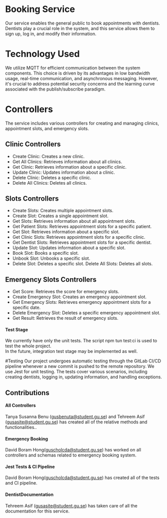 # Booking Service

Our service enables the general public to book appointments with dentists. Dentists play a crucial role in the system, and this service allows them to sign up, log in, and modify their information.

# Technology Used
We utilize MQTT for efficient communication between the system components. This choice is driven by its advantages in low bandwidth usage, real-time communication, and asynchronous messaging. However, it's crucial to address potential security concerns and the learning curve associated with the publish/subscribe paradigm.

# Controllers
The service includes various controllers for creating and managing clinics, appointment slots, and emergency slots.

## Clinic Controllers
- Create Clinic: Creates a new clinic.
- Get All Clinics: Retrieves information about all clinics.
- Get Clinic: Retrieves information about a specific clinic.
- Update Clinic: Updates information about a clinic.
- Delete Clinic: Deletes a specific clinic.
- Delete All Clinics: Deletes all clinics.


## Slots Controllers
- Create Slots: Creates multiple appointment slots.
- Create Slot: Creates a single appointment slot.
- Get Slots: Retrieves information about all appointment slots.
- Get Patient Slots: Retrieves appointment slots for a specific patient.
- Get Slot: Retrieves information about a specific slot.
- Get Clinic Slots: Retrieves appointment slots for a specific clinic.
- Get Dentist Slots: Retrieves appointment slots for a specific dentist.
- Update Slot: Updates information about a specific slot.
- Book Slot: Books a specific slot.
- Unbook Slot: Unbooks a specific slot.
- Delete Slot: Deletes a specific slot.
Delete All Slots: Deletes all slots.

## Emergency Slots Controllers

- Get Score: Retrieves the score for emergency slots.
- Create Emergency Slot: Creates an emergency appointment slot.
- Get Emergency Slots: Retrieves emergency appointment slots for a specific date.
- Delete Emergency Slot: Deletes a specific emergency appointment slot.
- Get Result: Retrieves the result of emergency slots.

#### Test Stage

We currently have only the unit tests. The script npm tun test:ci is used to test the whole project. <br>
In the future, integration test stage may be implemented as well.

#Testing
Our project undergoes automatic testing through the GitLab CI/CD pipeline whenever a new commit is pushed to the remote repository. We use Jest for unit testing. The tests cover various scenarios, including creating dentists, logging in, updating information, and handling exceptions.

## Contributions

#### All Controllers

Tanya Susanna Benu (gusbenuta@student.gu.se) and Tehreem Asif (gusasite@student.gu.se) has created all of the relative methods and functionalities.. 

#### Emergency Booking

David Boram Hong(guscholcda@student.gu.se) has worked on all controllers and schemas related to emergency booking system.

#### Jest Tests & CI Pipeline

David Boram Hong(guscholcda@student.gu.se) has created all of the tests and CI pipeline.

#### DentistDocumentation

Tehreem Asif (gusasite@student.gu.se) has taken care of all the documentation for this service.